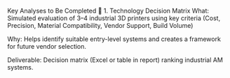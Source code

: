 Key Analyses to Be Completed
🔹 1. Technology Decision Matrix
What:
Simulated evaluation of 3–4 industrial 3D printers using key criteria
(Cost, Precision, Material Compatibility, Vendor Support, Build Volume)

Why:
Helps identify suitable entry-level systems and creates a framework for future vendor selection.

Deliverable:
Decision matrix (Excel or table in report) ranking industrial AM systems.


